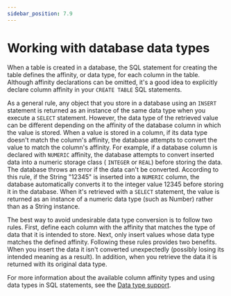 ```yaml
---
sidebar_position: 7.9
---
```


# Working with database data types

When a table is created in a database, the SQL statement for creating the table
defines the affinity, or data type, for each column in the table. Although
affinity declarations can be omitted, it's a good idea to explicitly declare
column affinity in your `CREATE TABLE` SQL statements.

As a general rule, any object that you store in a database using an `INSERT`
statement is returned as an instance of the same data type when you execute a
`SELECT` statement. However, the data type of the retrieved value can be
different depending on the affinity of the database column in which the value is
stored. When a value is stored in a column, if its data type doesn't match the
column's affinity, the database attempts to convert the value to match the
column's affinity. For example, if a database column is declared with `NUMERIC`
affinity, the database attempts to convert inserted data into a numeric storage
class ( `INTEGER` or `REAL`) before storing the data. The database throws an
error if the data can't be converted. According to this rule, if the String
"12345" is inserted into a `NUMERIC` column, the database automatically converts
it to the integer value 12345 before storing it in the database. When it's
retrieved with a `SELECT` statement, the value is returned as an instance of a
numeric data type (such as Number) rather than as a String instance.

The best way to avoid undesirable data type conversion is to follow two rules.
First, define each column with the affinity that matches the type of data that
it is intended to store. Next, only insert values whose data type matches the
defined affinity. Following these rules provides two benefits. When you insert
the data it isn't converted unexpectedly (possibly losing its intended meaning
as a result). In addition, when you retrieve the data it is returned with its
original data type.

For more information about the available column affinity types and using data
types in SQL statements, see the
[Data type support](../../appendixes/sql-support-in-local-databases/data-type-support.md).

